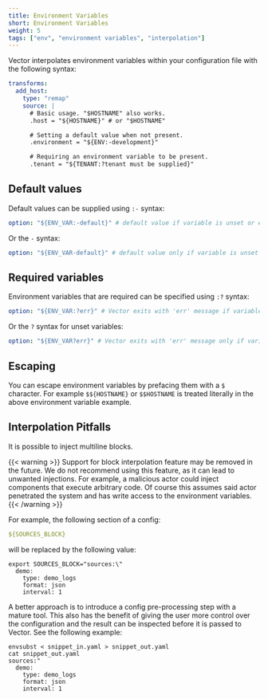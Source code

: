 ```yaml
---
title: Environment Variables
short: Environment Variables
weight: 5
tags: ["env", "environment variables", "interpolation"]
---
```


Vector interpolates environment variables within your configuration file with
the following syntax:

```yaml
transforms:
  add_host:
    type: "remap"
    source: |
      # Basic usage. "$HOSTNAME" also works.
      .host = "${HOSTNAME}" # or "$HOSTNAME"

      # Setting a default value when not present.
      .environment = "${ENV:-development}"

      # Requiring an environment variable to be present.
      .tenant = "${TENANT:?tenant must be supplied}"
```

## Default values

Default values can be supplied using `:-` syntax:

```yaml
option: "${ENV_VAR:-default}" # default value if variable is unset or empty
```

Or the `-` syntax:

```yaml
option: "${ENV_VAR-default}" # default value only if variable is unset
```

## Required variables

Environment variables that are required can be specified using `:?` syntax:

```yaml
option: "${ENV_VAR:?err}" # Vector exits with 'err' message if variable is unset or empty
```

Or  the `?` syntax for unset variables:

```yaml
option: "${ENV_VAR?err}" # Vector exits with 'err' message only if variable is unset.
```

## Escaping

You can escape environment variables by prefacing them with a `$` character. For
example `$${HOSTNAME}` or `$$HOSTNAME` is treated literally in the above
environment variable example.

## Interpolation Pitfalls


It is possible to inject multiline blocks.

{{< warning >}}
Support for block interpolation feature may be removed in the future.
We do not recommend using this feature, as it can lead to unwanted injections.
For example, a malicious actor could inject components that execute arbitrary code.
Of course this assumes said actor penetrated the system and has write access to the environment variables.
{{< /warning >}}

For example, the following section of a config:

```yaml
${SOURCES_BLOCK}
```

will be replaced by the following value:

```shell
export SOURCES_BLOCK="sources:\"
  demo:
    type: demo_logs
    format: json
    interval: 1
```

A better approach is to introduce a config pre-processing step with a mature tool. This also has the benefit of giving the user
more control over the configuration and the result can be inspected before it is passed to Vector. See the following example:

```shell
envsubst < snippet_in.yaml > snippet_out.yaml
cat snippet_out.yaml
sources:"
  demo:
    type: demo_logs
    format: json
    interval: 1
```
